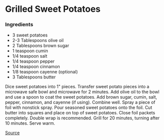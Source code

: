 # Grilled Sweet Potatoes

### Ingredients
- 3 sweet potatoes
- 2-3 Tablespoons olive oil
- 2 Tablespoons brown sugar
- 1 teaspoon cumin
- 1/4 teaspoon salt
- 1/4 teaspoon pepper
- 1/4 teaspoon cinnamon
- 1/8 teaspoon cayenne (optional)
- 3 Tablespoons butter

Dice sweet potatoes into 1" pieces.
Transfer sweet potato pieces into a microwave safe bowl and microwave for 2 minutes.
Add olive oil to the bowl and use a spoon to coat the sweet potatoes.
Add brown sugar, cumin, salt, pepper, cinnamon, and cayenne (if using). Combine well.
Spray a piece of foil with nonstick spray.
Pour seasoned sweet potatoes onto the foil.
Cut butter into squares and place on top of sweet potatoes.
Close foil packets completely. Double wrap is recommended.
Grill for 20 minutes, turning after 10 minutes.
Serve warm.

[Source](http://www.fivelittlechefs.com/recipe/side-dishes-and-vegetables/grilled-sweet-potatoes.html)
